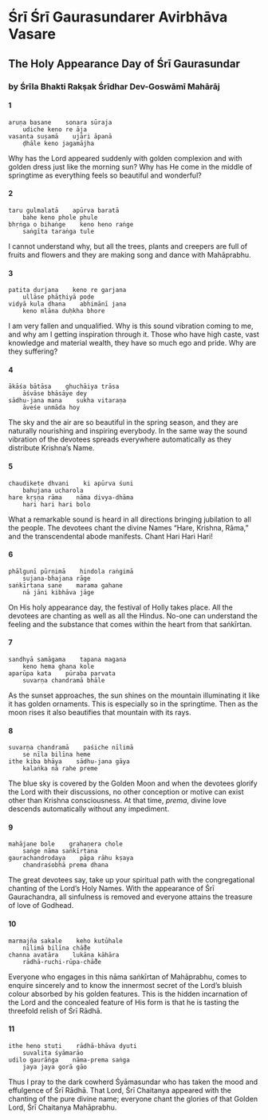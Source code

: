 # Śrī Śrī Gaurasundarer Avirbhāva Vasare

## The Holy Appearance Day of Śrī Gaurasundar

### by Śrīla Bhakti Rakṣak Śrīdhar Dev-Goswāmī Mahārāj

#### 1

    aruṇa basane    sonara sūraja
        udiche keno re āja
    vasanta suṣamā    ujāri āpanā
        ḍhāle keno jagamājha

Why has the Lord appeared suddenly with golden complexion and with golden dress just like the morning sun? Why has He come in the middle of springtime as everything feels so beautiful and wonderful?

#### 2

    taru gulmalatā    apūrva baratā
        bahe keno phole phule
    bhṛṅga o bihaṅge    keno heno raṅge
        saṅgīta taraṅga tule

I cannot understand why, but all the trees, plants and creepers are full of fruits and flowers and they are making song and dance with Mahāprabhu.

#### 3

    patita durjana    keno re garjana
        ullāse phāṭhiyā poḍe
    vidyā kula dhana    abhimānī jana
        keno mlāna duḥkha bhore

I am very fallen and unqualified. Why is this sound vibration coming to me, and why am I getting inspiration through it. Those who have high caste, vast knowledge and material wealth, they have so much ego and pride. Why are they suffering?

#### 4

    ākāśa bātāsa    ghuchāiya trāsa
        āśvāse bhāsāye dey
    sādhu-jana mana    sukha vitaraṇa
        āveśe unmāda hoy

The sky and the air are so beautiful in the spring season, and they are naturally nourishing and inspiring everybody. In the same way the sound vibration of the devotees spreads everywhere automatically as they distribute Krishna’s Name.

#### 5

    chaudikete dhvani    ki apūrva śuni
        bahujana ucharola
    hare kṛṣṇa rāma    nāma divya-dhāma
        hari hari hari bolo

What a remarkable sound is heard in all directions bringing jubilation to all the people. The devotees chant the divine Names “Hare, Krishna, Rāma,” and the transcendental abode manifests. Chant Hari Hari Hari!

#### 6

    phālgunī pūrṇimā    hindola raṅgimā
        sujana-bhajana rāge
    saṅkīrtana sane    marama gahane
        nā jāni kibhāva jāge

On His holy appearance day, the festival of Holly takes place. All the devotees are chanting as well as all the Hindus. No-one can understand the feeling and the substance that comes within the heart from that saṅkīrtan.

#### 7

    sandhyā samāgama    tapana magana
        keno hema ghana kole
    aparūpa kata    pūraba parvata
        suvarṇa chandramā bhāle

As the sunset approaches, the sun shines on the mountain illuminating it like it has golden ornaments. This is especially so in the springtime. Then as the moon rises it also beautifies that mountain with its rays.

#### 8

    suvarṇa chandramā    paśiche nīlimā
        se nīla bilīna heme
    ithe kiba bhāya    sādhu-jana gāya
        kalaṅka nā rahe preme

The blue sky is covered by the Golden Moon and when the devotees glorify the Lord with their discussions, no other conception or motive can exist other than Krishna consciousness. At that time, *prema*, divine love descends automatically without any impediment.

#### 9

    mahājane bole    grahaṇera chole
        saṅge nāma saṅkīrtana
    gaurachandrodaya    pāpa rāhu kṣaya
        chandraśobhā prema dhana

The great devotees say, take up your spiritual path with the congregational chanting of the Lord’s Holy Names. With the appearance of Śrī Gaurachandra, all sinfulness is removed and everyone attains the treasure of love of Godhead.

#### 10

    marmajña sakale    keho kutūhale
        nīlimā bilīna chā̐de
    channa avatāra    lukāna kāhāra
        rādhā-ruchi-rūpa-chā̐de

Everyone who engages in this nāma saṅkīrtan of Mahāprabhu, comes to enquire sincerely and to know the innermost secret of the Lord’s bluish colour absorbed by his golden features. This is the hidden incarnation of the Lord and the concealed feature of His form is that he is tasting the threefold relish of Śrī Rādhā.

#### 11

    ithe heno stuti    rādhā-bhāva dyuti
        suvalita śyāmarāo
    udilo gaurāṅga    nāma-prema saṅga
        jaya jaya gorā gāo

Thus I pray to the dark cowherd Śyāmasundar who has taken the mood and effulgence of Śrī Rādhā. That Lord, Śrī Chaitanya appeared with the chanting of the pure divine name; everyone chant the glories of that Golden Lord, Śrī Chaitanya Mahāprabhu.

